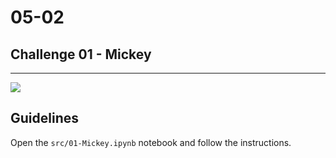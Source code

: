 # 05-02

## Challenge 01 - Mickey

---

![](https://images.unsplash.com/photo-1502679557296-d335e640fe3a?ixlib=rb-1.2.1&ixid=eyJhcHBfaWQiOjEyMDd9&auto=format&fit=crop&w=1050&q=80)

## Guidelines

Open the `src/01-Mickey.ipynb` notebook and follow the instructions.
